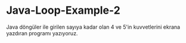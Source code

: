 # Java-Loop-Example-2
Java döngüler ile girilen sayıya kadar olan 4 ve 5'in kuvvetlerini ekrana yazdıran programı yazıyoruz.
